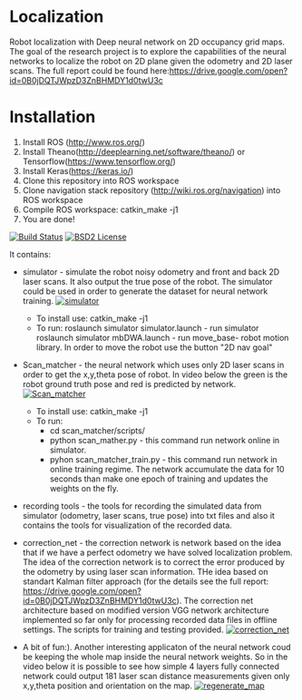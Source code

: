 Localization
======================================
Robot localization with Deep neural network on 2D occupancy grid maps.
The goal of the research project is to explore the capabilities of the neural networks to localize the robot on 2D plane given the odometry and 2D laser scans.
The full report could be found here:https://drive.google.com/open?id=0B0jDQTJWpzD3ZnBHMDY1d0twU3c

Installation
======================================
1. Install ROS (http://www.ros.org/) 
2. Install Theano(http://deeplearning.net/software/theano/) or Tensorflow(https://www.tensorflow.org/) 
3. Install Keras(https://keras.io/)
4. Clone this repository into ROS workspace
5. Clone navigation stack repository (http://wiki.ros.org/navigation) into ROS workspace
6. Compile ROS workspace: catkin_make -j1
7. You are done!

[![Build Status](https://travis-ci.org/Dtananaev/ROS_nodes.svg?branch=master)](https://travis-ci.org/Dtananaev/ROS_nodes)
[![BSD2 License](http://img.shields.io/badge/license-BSD2-brightgreen.svg)](https://github.com/Dtananaev/ROS_nodes/blob/master/LICENSE.md) 

It contains:

* simulator - simulate the robot  noisy odometry and front and back 2D laser scans. It also output the true pose of the robot. 
The simulator could be used in order to generate the dataset for neural network training.
 [![simulator](https://github.com/Dtananaev/localization/blob/master/pictures/simulator.JPG)](https://www.youtube.com/watch?v=XgUfoiTanBc)
     * To install use: catkin_make -j1 
     * To run: roslaunch simulator simulator.launch - run simulator 
               roslaunch simulator mbDWA.launch - run move_base- robot motion library. 
               In order to move the robot use the button "2D nav goal"
* Scan_matcher - the neural network which uses only 2D laser scans in order to get the x,y,theta pose of robot. In video below the green is the robot ground truth pose and red is predicted by network. 
 [![Scan_matcher](https://github.com/Dtananaev/localization/blob/master/pictures/scan.JPG)](https://www.youtube.com/watch?v=LuZNLaJ75xs)
     * To install use: catkin_make -j1 
     * To run: 
         * cd scan_matcher/scripts/
         * python scan_mather.py - this command run network online in simulator.
         * pyhon scan_matcher_train.py - this command run network in online training regime. The network accumulate the data for 10 seconds than make one epoch of training and updates the weights on the fly. 
         
* recording tools - the tools for recording the simulated data from simulator (odometry, laser scans, true pose) into txt files and also it contains the tools for visualization of the recorded data.         
* correction_net - the correction network is network based on the idea that if we have a perfect odometry we have solved localization problem. The idea of the correction network is to correct the error produced by the odometry by using laser scan information. THe idea based on standart Kalman filter approach (for the details see the full report: https://drive.google.com/open?id=0B0jDQTJWpzD3ZnBHMDY1d0twU3c). The correction net architecture based on modified version VGG network architecture implemented so far only for processing recorded data files in offline settings. The scripts for training and testing provided. 
 [![correction_net](https://github.com/Dtananaev/localization/blob/master/pictures/correction_net.JPG)](https://youtu.be/ULN8vkq5_bk)

* A bit of fun:). Another interesting applicaton of the neural network coud be keeping the whole map inside the neural network weights. So in the video below it is possible to see how simple 4 layers fully connected network could output 181 laser scan distance measurements given only x,y,theta position and orientation on the map.
[![regenerate_map](https://github.com/Dtananaev/localization/blob/master/pictures/correction_net.JPG)](https://youtu.be/ULN8vkq5_bk)




